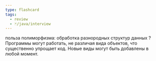 ```yaml
---
type: flashcard
tags:
  - review
  - 🃏/java/interview
---
```

польза полиморфизма: обработка разнородных структур данных
?
Программы могут работать, не различая вида объектов, что существенно упрощает код. Новые виды могут быть добавлены в любой момент.